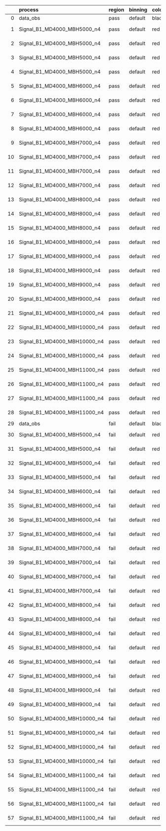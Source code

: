 |    | process                      | region   | binning   | color   | process_type   |   scale | variation   | source_filename                                                       | source_histname    | alias                        | title     |   combine_idx |     lnN |   shapes | syst_type   | direction   | variation_alias   |
|---:|:-----------------------------|:---------|:----------|:--------|:---------------|--------:|:------------|:----------------------------------------------------------------------|:-------------------|:-----------------------------|:----------|--------------:|--------:|---------:|:------------|:------------|:------------------|
|  0 | data_obs                     | pass     | default   | black   | DATA           |       1 | nominal     | ./histograms_for_2DAlphabet_v18//BH_Data.root                         | hpass              | Data                         | Data      |           nan | nan     |      nan | nan         | nan         | nan               |
|  1 | Signal_B1_MD4000_MBH5000_n4  | pass     | default   | red     | SIGNAL         |       1 | lumi        | ./histograms_for_2DAlphabet_v18//BH_Signal_B1_MD4000_MBH5000_n4.root  | hpass              | Signal_B1_MD4000_MBH5000_n4  | BH signal |           nan |   1.016 |      nan | lnN         | nan         | nan               |
|  2 | Signal_B1_MD4000_MBH5000_n4  | pass     | default   | red     | SIGNAL         |       1 | SVM         | ./histograms_for_2DAlphabet_v18//BH_Signal_B1_MD4000_MBH5000_n4.root  | hpass_SVMsyst_up   | Signal_B1_MD4000_MBH5000_n4  | BH signal |           nan | nan     |        1 | shapes      | Up          | SVMsyst           |
|  3 | Signal_B1_MD4000_MBH5000_n4  | pass     | default   | red     | SIGNAL         |       1 | SVM         | ./histograms_for_2DAlphabet_v18//BH_Signal_B1_MD4000_MBH5000_n4.root  | hpass_SVMsyst_down | Signal_B1_MD4000_MBH5000_n4  | BH signal |           nan | nan     |        1 | shapes      | Down        | SVMsyst           |
|  4 | Signal_B1_MD4000_MBH5000_n4  | pass     | default   | red     | SIGNAL         |       1 | nominal     | ./histograms_for_2DAlphabet_v18//BH_Signal_B1_MD4000_MBH5000_n4.root  | hpass              | Signal_B1_MD4000_MBH5000_n4  | BH signal |           nan | nan     |      nan | nan         | nan         | nan               |
|  5 | Signal_B1_MD4000_MBH6000_n4  | pass     | default   | red     | SIGNAL         |       1 | lumi        | ./histograms_for_2DAlphabet_v18//BH_Signal_B1_MD4000_MBH6000_n4.root  | hpass              | Signal_B1_MD4000_MBH6000_n4  | BH signal |           nan |   1.016 |      nan | lnN         | nan         | nan               |
|  6 | Signal_B1_MD4000_MBH6000_n4  | pass     | default   | red     | SIGNAL         |       1 | SVM         | ./histograms_for_2DAlphabet_v18//BH_Signal_B1_MD4000_MBH6000_n4.root  | hpass_SVMsyst_up   | Signal_B1_MD4000_MBH6000_n4  | BH signal |           nan | nan     |        1 | shapes      | Up          | SVMsyst           |
|  7 | Signal_B1_MD4000_MBH6000_n4  | pass     | default   | red     | SIGNAL         |       1 | SVM         | ./histograms_for_2DAlphabet_v18//BH_Signal_B1_MD4000_MBH6000_n4.root  | hpass_SVMsyst_down | Signal_B1_MD4000_MBH6000_n4  | BH signal |           nan | nan     |        1 | shapes      | Down        | SVMsyst           |
|  8 | Signal_B1_MD4000_MBH6000_n4  | pass     | default   | red     | SIGNAL         |       1 | nominal     | ./histograms_for_2DAlphabet_v18//BH_Signal_B1_MD4000_MBH6000_n4.root  | hpass              | Signal_B1_MD4000_MBH6000_n4  | BH signal |           nan | nan     |      nan | nan         | nan         | nan               |
|  9 | Signal_B1_MD4000_MBH7000_n4  | pass     | default   | red     | SIGNAL         |       1 | lumi        | ./histograms_for_2DAlphabet_v18//BH_Signal_B1_MD4000_MBH7000_n4.root  | hpass              | Signal_B1_MD4000_MBH7000_n4  | BH signal |           nan |   1.016 |      nan | lnN         | nan         | nan               |
| 10 | Signal_B1_MD4000_MBH7000_n4  | pass     | default   | red     | SIGNAL         |       1 | SVM         | ./histograms_for_2DAlphabet_v18//BH_Signal_B1_MD4000_MBH7000_n4.root  | hpass_SVMsyst_up   | Signal_B1_MD4000_MBH7000_n4  | BH signal |           nan | nan     |        1 | shapes      | Up          | SVMsyst           |
| 11 | Signal_B1_MD4000_MBH7000_n4  | pass     | default   | red     | SIGNAL         |       1 | SVM         | ./histograms_for_2DAlphabet_v18//BH_Signal_B1_MD4000_MBH7000_n4.root  | hpass_SVMsyst_down | Signal_B1_MD4000_MBH7000_n4  | BH signal |           nan | nan     |        1 | shapes      | Down        | SVMsyst           |
| 12 | Signal_B1_MD4000_MBH7000_n4  | pass     | default   | red     | SIGNAL         |       1 | nominal     | ./histograms_for_2DAlphabet_v18//BH_Signal_B1_MD4000_MBH7000_n4.root  | hpass              | Signal_B1_MD4000_MBH7000_n4  | BH signal |           nan | nan     |      nan | nan         | nan         | nan               |
| 13 | Signal_B1_MD4000_MBH8000_n4  | pass     | default   | red     | SIGNAL         |       1 | lumi        | ./histograms_for_2DAlphabet_v18//BH_Signal_B1_MD4000_MBH8000_n4.root  | hpass              | Signal_B1_MD4000_MBH8000_n4  | BH signal |           nan |   1.016 |      nan | lnN         | nan         | nan               |
| 14 | Signal_B1_MD4000_MBH8000_n4  | pass     | default   | red     | SIGNAL         |       1 | SVM         | ./histograms_for_2DAlphabet_v18//BH_Signal_B1_MD4000_MBH8000_n4.root  | hpass_SVMsyst_up   | Signal_B1_MD4000_MBH8000_n4  | BH signal |           nan | nan     |        1 | shapes      | Up          | SVMsyst           |
| 15 | Signal_B1_MD4000_MBH8000_n4  | pass     | default   | red     | SIGNAL         |       1 | SVM         | ./histograms_for_2DAlphabet_v18//BH_Signal_B1_MD4000_MBH8000_n4.root  | hpass_SVMsyst_down | Signal_B1_MD4000_MBH8000_n4  | BH signal |           nan | nan     |        1 | shapes      | Down        | SVMsyst           |
| 16 | Signal_B1_MD4000_MBH8000_n4  | pass     | default   | red     | SIGNAL         |       1 | nominal     | ./histograms_for_2DAlphabet_v18//BH_Signal_B1_MD4000_MBH8000_n4.root  | hpass              | Signal_B1_MD4000_MBH8000_n4  | BH signal |           nan | nan     |      nan | nan         | nan         | nan               |
| 17 | Signal_B1_MD4000_MBH9000_n4  | pass     | default   | red     | SIGNAL         |       1 | lumi        | ./histograms_for_2DAlphabet_v18//BH_Signal_B1_MD4000_MBH9000_n4.root  | hpass              | Signal_B1_MD4000_MBH9000_n4  | BH signal |           nan |   1.016 |      nan | lnN         | nan         | nan               |
| 18 | Signal_B1_MD4000_MBH9000_n4  | pass     | default   | red     | SIGNAL         |       1 | SVM         | ./histograms_for_2DAlphabet_v18//BH_Signal_B1_MD4000_MBH9000_n4.root  | hpass_SVMsyst_up   | Signal_B1_MD4000_MBH9000_n4  | BH signal |           nan | nan     |        1 | shapes      | Up          | SVMsyst           |
| 19 | Signal_B1_MD4000_MBH9000_n4  | pass     | default   | red     | SIGNAL         |       1 | SVM         | ./histograms_for_2DAlphabet_v18//BH_Signal_B1_MD4000_MBH9000_n4.root  | hpass_SVMsyst_down | Signal_B1_MD4000_MBH9000_n4  | BH signal |           nan | nan     |        1 | shapes      | Down        | SVMsyst           |
| 20 | Signal_B1_MD4000_MBH9000_n4  | pass     | default   | red     | SIGNAL         |       1 | nominal     | ./histograms_for_2DAlphabet_v18//BH_Signal_B1_MD4000_MBH9000_n4.root  | hpass              | Signal_B1_MD4000_MBH9000_n4  | BH signal |           nan | nan     |      nan | nan         | nan         | nan               |
| 21 | Signal_B1_MD4000_MBH10000_n4 | pass     | default   | red     | SIGNAL         |       1 | lumi        | ./histograms_for_2DAlphabet_v18//BH_Signal_B1_MD4000_MBH10000_n4.root | hpass              | Signal_B1_MD4000_MBH10000_n4 | BH signal |           nan |   1.016 |      nan | lnN         | nan         | nan               |
| 22 | Signal_B1_MD4000_MBH10000_n4 | pass     | default   | red     | SIGNAL         |       1 | SVM         | ./histograms_for_2DAlphabet_v18//BH_Signal_B1_MD4000_MBH10000_n4.root | hpass_SVMsyst_up   | Signal_B1_MD4000_MBH10000_n4 | BH signal |           nan | nan     |        1 | shapes      | Up          | SVMsyst           |
| 23 | Signal_B1_MD4000_MBH10000_n4 | pass     | default   | red     | SIGNAL         |       1 | SVM         | ./histograms_for_2DAlphabet_v18//BH_Signal_B1_MD4000_MBH10000_n4.root | hpass_SVMsyst_down | Signal_B1_MD4000_MBH10000_n4 | BH signal |           nan | nan     |        1 | shapes      | Down        | SVMsyst           |
| 24 | Signal_B1_MD4000_MBH10000_n4 | pass     | default   | red     | SIGNAL         |       1 | nominal     | ./histograms_for_2DAlphabet_v18//BH_Signal_B1_MD4000_MBH10000_n4.root | hpass              | Signal_B1_MD4000_MBH10000_n4 | BH signal |           nan | nan     |      nan | nan         | nan         | nan               |
| 25 | Signal_B1_MD4000_MBH11000_n4 | pass     | default   | red     | SIGNAL         |       1 | lumi        | ./histograms_for_2DAlphabet_v18//BH_Signal_B1_MD4000_MBH11000_n4.root | hpass              | Signal_B1_MD4000_MBH11000_n4 | BH signal |           nan |   1.016 |      nan | lnN         | nan         | nan               |
| 26 | Signal_B1_MD4000_MBH11000_n4 | pass     | default   | red     | SIGNAL         |       1 | SVM         | ./histograms_for_2DAlphabet_v18//BH_Signal_B1_MD4000_MBH11000_n4.root | hpass_SVMsyst_up   | Signal_B1_MD4000_MBH11000_n4 | BH signal |           nan | nan     |        1 | shapes      | Up          | SVMsyst           |
| 27 | Signal_B1_MD4000_MBH11000_n4 | pass     | default   | red     | SIGNAL         |       1 | SVM         | ./histograms_for_2DAlphabet_v18//BH_Signal_B1_MD4000_MBH11000_n4.root | hpass_SVMsyst_down | Signal_B1_MD4000_MBH11000_n4 | BH signal |           nan | nan     |        1 | shapes      | Down        | SVMsyst           |
| 28 | Signal_B1_MD4000_MBH11000_n4 | pass     | default   | red     | SIGNAL         |       1 | nominal     | ./histograms_for_2DAlphabet_v18//BH_Signal_B1_MD4000_MBH11000_n4.root | hpass              | Signal_B1_MD4000_MBH11000_n4 | BH signal |           nan | nan     |      nan | nan         | nan         | nan               |
| 29 | data_obs                     | fail     | default   | black   | DATA           |       1 | nominal     | ./histograms_for_2DAlphabet_v18//BH_Data.root                         | hfail              | Data                         | Data      |           nan | nan     |      nan | nan         | nan         | nan               |
| 30 | Signal_B1_MD4000_MBH5000_n4  | fail     | default   | red     | SIGNAL         |       1 | lumi        | ./histograms_for_2DAlphabet_v18//BH_Signal_B1_MD4000_MBH5000_n4.root  | hfail              | Signal_B1_MD4000_MBH5000_n4  | BH signal |           nan |   1.016 |      nan | lnN         | nan         | nan               |
| 31 | Signal_B1_MD4000_MBH5000_n4  | fail     | default   | red     | SIGNAL         |       1 | SVM         | ./histograms_for_2DAlphabet_v18//BH_Signal_B1_MD4000_MBH5000_n4.root  | hfail_SVMsyst_up   | Signal_B1_MD4000_MBH5000_n4  | BH signal |           nan | nan     |        1 | shapes      | Up          | SVMsyst           |
| 32 | Signal_B1_MD4000_MBH5000_n4  | fail     | default   | red     | SIGNAL         |       1 | SVM         | ./histograms_for_2DAlphabet_v18//BH_Signal_B1_MD4000_MBH5000_n4.root  | hfail_SVMsyst_down | Signal_B1_MD4000_MBH5000_n4  | BH signal |           nan | nan     |        1 | shapes      | Down        | SVMsyst           |
| 33 | Signal_B1_MD4000_MBH5000_n4  | fail     | default   | red     | SIGNAL         |       1 | nominal     | ./histograms_for_2DAlphabet_v18//BH_Signal_B1_MD4000_MBH5000_n4.root  | hfail              | Signal_B1_MD4000_MBH5000_n4  | BH signal |           nan | nan     |      nan | nan         | nan         | nan               |
| 34 | Signal_B1_MD4000_MBH6000_n4  | fail     | default   | red     | SIGNAL         |       1 | lumi        | ./histograms_for_2DAlphabet_v18//BH_Signal_B1_MD4000_MBH6000_n4.root  | hfail              | Signal_B1_MD4000_MBH6000_n4  | BH signal |           nan |   1.016 |      nan | lnN         | nan         | nan               |
| 35 | Signal_B1_MD4000_MBH6000_n4  | fail     | default   | red     | SIGNAL         |       1 | SVM         | ./histograms_for_2DAlphabet_v18//BH_Signal_B1_MD4000_MBH6000_n4.root  | hfail_SVMsyst_up   | Signal_B1_MD4000_MBH6000_n4  | BH signal |           nan | nan     |        1 | shapes      | Up          | SVMsyst           |
| 36 | Signal_B1_MD4000_MBH6000_n4  | fail     | default   | red     | SIGNAL         |       1 | SVM         | ./histograms_for_2DAlphabet_v18//BH_Signal_B1_MD4000_MBH6000_n4.root  | hfail_SVMsyst_down | Signal_B1_MD4000_MBH6000_n4  | BH signal |           nan | nan     |        1 | shapes      | Down        | SVMsyst           |
| 37 | Signal_B1_MD4000_MBH6000_n4  | fail     | default   | red     | SIGNAL         |       1 | nominal     | ./histograms_for_2DAlphabet_v18//BH_Signal_B1_MD4000_MBH6000_n4.root  | hfail              | Signal_B1_MD4000_MBH6000_n4  | BH signal |           nan | nan     |      nan | nan         | nan         | nan               |
| 38 | Signal_B1_MD4000_MBH7000_n4  | fail     | default   | red     | SIGNAL         |       1 | lumi        | ./histograms_for_2DAlphabet_v18//BH_Signal_B1_MD4000_MBH7000_n4.root  | hfail              | Signal_B1_MD4000_MBH7000_n4  | BH signal |           nan |   1.016 |      nan | lnN         | nan         | nan               |
| 39 | Signal_B1_MD4000_MBH7000_n4  | fail     | default   | red     | SIGNAL         |       1 | SVM         | ./histograms_for_2DAlphabet_v18//BH_Signal_B1_MD4000_MBH7000_n4.root  | hfail_SVMsyst_up   | Signal_B1_MD4000_MBH7000_n4  | BH signal |           nan | nan     |        1 | shapes      | Up          | SVMsyst           |
| 40 | Signal_B1_MD4000_MBH7000_n4  | fail     | default   | red     | SIGNAL         |       1 | SVM         | ./histograms_for_2DAlphabet_v18//BH_Signal_B1_MD4000_MBH7000_n4.root  | hfail_SVMsyst_down | Signal_B1_MD4000_MBH7000_n4  | BH signal |           nan | nan     |        1 | shapes      | Down        | SVMsyst           |
| 41 | Signal_B1_MD4000_MBH7000_n4  | fail     | default   | red     | SIGNAL         |       1 | nominal     | ./histograms_for_2DAlphabet_v18//BH_Signal_B1_MD4000_MBH7000_n4.root  | hfail              | Signal_B1_MD4000_MBH7000_n4  | BH signal |           nan | nan     |      nan | nan         | nan         | nan               |
| 42 | Signal_B1_MD4000_MBH8000_n4  | fail     | default   | red     | SIGNAL         |       1 | lumi        | ./histograms_for_2DAlphabet_v18//BH_Signal_B1_MD4000_MBH8000_n4.root  | hfail              | Signal_B1_MD4000_MBH8000_n4  | BH signal |           nan |   1.016 |      nan | lnN         | nan         | nan               |
| 43 | Signal_B1_MD4000_MBH8000_n4  | fail     | default   | red     | SIGNAL         |       1 | SVM         | ./histograms_for_2DAlphabet_v18//BH_Signal_B1_MD4000_MBH8000_n4.root  | hfail_SVMsyst_up   | Signal_B1_MD4000_MBH8000_n4  | BH signal |           nan | nan     |        1 | shapes      | Up          | SVMsyst           |
| 44 | Signal_B1_MD4000_MBH8000_n4  | fail     | default   | red     | SIGNAL         |       1 | SVM         | ./histograms_for_2DAlphabet_v18//BH_Signal_B1_MD4000_MBH8000_n4.root  | hfail_SVMsyst_down | Signal_B1_MD4000_MBH8000_n4  | BH signal |           nan | nan     |        1 | shapes      | Down        | SVMsyst           |
| 45 | Signal_B1_MD4000_MBH8000_n4  | fail     | default   | red     | SIGNAL         |       1 | nominal     | ./histograms_for_2DAlphabet_v18//BH_Signal_B1_MD4000_MBH8000_n4.root  | hfail              | Signal_B1_MD4000_MBH8000_n4  | BH signal |           nan | nan     |      nan | nan         | nan         | nan               |
| 46 | Signal_B1_MD4000_MBH9000_n4  | fail     | default   | red     | SIGNAL         |       1 | lumi        | ./histograms_for_2DAlphabet_v18//BH_Signal_B1_MD4000_MBH9000_n4.root  | hfail              | Signal_B1_MD4000_MBH9000_n4  | BH signal |           nan |   1.016 |      nan | lnN         | nan         | nan               |
| 47 | Signal_B1_MD4000_MBH9000_n4  | fail     | default   | red     | SIGNAL         |       1 | SVM         | ./histograms_for_2DAlphabet_v18//BH_Signal_B1_MD4000_MBH9000_n4.root  | hfail_SVMsyst_up   | Signal_B1_MD4000_MBH9000_n4  | BH signal |           nan | nan     |        1 | shapes      | Up          | SVMsyst           |
| 48 | Signal_B1_MD4000_MBH9000_n4  | fail     | default   | red     | SIGNAL         |       1 | SVM         | ./histograms_for_2DAlphabet_v18//BH_Signal_B1_MD4000_MBH9000_n4.root  | hfail_SVMsyst_down | Signal_B1_MD4000_MBH9000_n4  | BH signal |           nan | nan     |        1 | shapes      | Down        | SVMsyst           |
| 49 | Signal_B1_MD4000_MBH9000_n4  | fail     | default   | red     | SIGNAL         |       1 | nominal     | ./histograms_for_2DAlphabet_v18//BH_Signal_B1_MD4000_MBH9000_n4.root  | hfail              | Signal_B1_MD4000_MBH9000_n4  | BH signal |           nan | nan     |      nan | nan         | nan         | nan               |
| 50 | Signal_B1_MD4000_MBH10000_n4 | fail     | default   | red     | SIGNAL         |       1 | lumi        | ./histograms_for_2DAlphabet_v18//BH_Signal_B1_MD4000_MBH10000_n4.root | hfail              | Signal_B1_MD4000_MBH10000_n4 | BH signal |           nan |   1.016 |      nan | lnN         | nan         | nan               |
| 51 | Signal_B1_MD4000_MBH10000_n4 | fail     | default   | red     | SIGNAL         |       1 | SVM         | ./histograms_for_2DAlphabet_v18//BH_Signal_B1_MD4000_MBH10000_n4.root | hfail_SVMsyst_up   | Signal_B1_MD4000_MBH10000_n4 | BH signal |           nan | nan     |        1 | shapes      | Up          | SVMsyst           |
| 52 | Signal_B1_MD4000_MBH10000_n4 | fail     | default   | red     | SIGNAL         |       1 | SVM         | ./histograms_for_2DAlphabet_v18//BH_Signal_B1_MD4000_MBH10000_n4.root | hfail_SVMsyst_down | Signal_B1_MD4000_MBH10000_n4 | BH signal |           nan | nan     |        1 | shapes      | Down        | SVMsyst           |
| 53 | Signal_B1_MD4000_MBH10000_n4 | fail     | default   | red     | SIGNAL         |       1 | nominal     | ./histograms_for_2DAlphabet_v18//BH_Signal_B1_MD4000_MBH10000_n4.root | hfail              | Signal_B1_MD4000_MBH10000_n4 | BH signal |           nan | nan     |      nan | nan         | nan         | nan               |
| 54 | Signal_B1_MD4000_MBH11000_n4 | fail     | default   | red     | SIGNAL         |       1 | lumi        | ./histograms_for_2DAlphabet_v18//BH_Signal_B1_MD4000_MBH11000_n4.root | hfail              | Signal_B1_MD4000_MBH11000_n4 | BH signal |           nan |   1.016 |      nan | lnN         | nan         | nan               |
| 55 | Signal_B1_MD4000_MBH11000_n4 | fail     | default   | red     | SIGNAL         |       1 | SVM         | ./histograms_for_2DAlphabet_v18//BH_Signal_B1_MD4000_MBH11000_n4.root | hfail_SVMsyst_up   | Signal_B1_MD4000_MBH11000_n4 | BH signal |           nan | nan     |        1 | shapes      | Up          | SVMsyst           |
| 56 | Signal_B1_MD4000_MBH11000_n4 | fail     | default   | red     | SIGNAL         |       1 | SVM         | ./histograms_for_2DAlphabet_v18//BH_Signal_B1_MD4000_MBH11000_n4.root | hfail_SVMsyst_down | Signal_B1_MD4000_MBH11000_n4 | BH signal |           nan | nan     |        1 | shapes      | Down        | SVMsyst           |
| 57 | Signal_B1_MD4000_MBH11000_n4 | fail     | default   | red     | SIGNAL         |       1 | nominal     | ./histograms_for_2DAlphabet_v18//BH_Signal_B1_MD4000_MBH11000_n4.root | hfail              | Signal_B1_MD4000_MBH11000_n4 | BH signal |           nan | nan     |      nan | nan         | nan         | nan               |